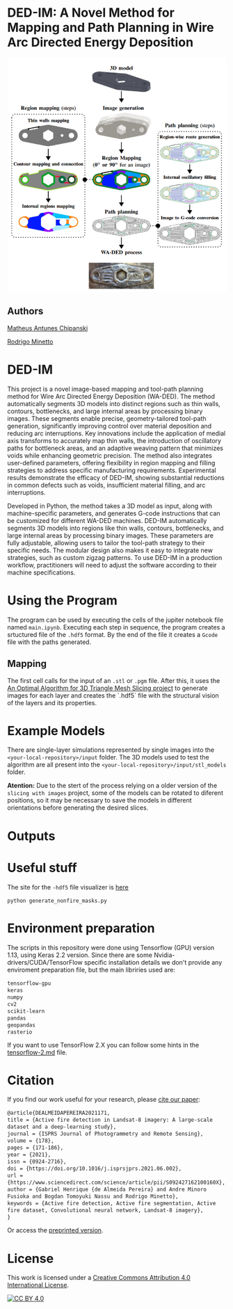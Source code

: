 # DED-IM: A Novel Method for Mapping and Path Planning in Wire Arc Directed Energy Deposition

![screenshot](imageabstract.png)

## Authors

[Matheus Antunes Chipanski](https://github.com/machipanski)

[Rodrigo Minetto](https://github.com/rminetto)

# DED-IM
This project is a novel image-based mapping and tool-path planning method for Wire Arc Directed Energy Deposition (WA-DED). The method automatically segments 3D models into distinct regions such as thin walls, contours, bottlenecks, and large internal areas by processing binary images. These segments enable precise, geometry-tailored tool-path generation, significantly improving control over material deposition and reducing arc interruptions. Key innovations include the application of medial axis transforms to accurately map thin walls, the introduction of oscillatory paths for bottleneck areas, and an adaptive weaving pattern that minimizes voids while enhancing geometric precision. The method also integrates user-defined parameters, offering flexibility in region mapping and filling strategies to address specific manufacturing requirements. Experimental results demonstrate the efficacy of DED-IM, showing substantial reductions in common defects such as voids, insufficient material filling, and arc interruptions.

Developed in Python, the method takes a 3D model as input, along with machine-specific parameters, and generates G-code instructions that can be customized for different WA-DED machines. DED-IM automatically segments 3D models into regions like thin walls, contours, bottlenecks, and large internal areas by processing binary images. These parameters are fully adjustable, allowing users to tailor the tool-path strategy to their specific needs. The modular design also makes it easy to integrate new strategies, such as custom zigzag patterns. To use DED-IM in a production workflow, practitioners will need to adjust the software according to their machine specifications.

# Using the Program

The program can be used by executing the cells of the jupiter notebook file named `main.ipynb`. Executing each step in sequence, the program creates a srtuctured file of the `.hdf5` format. By the end of the file it creates a `Gcode` file with the paths generated.

## Mapping 

The first cell calls for the input of an `.stl` or `.pgm` file. After this, it uses the [An Optimal Algorithm for 3D Triangle Mesh Slicing project]([https://github.com/rminetto](https://github.com/rminetto/slicing)) to generate images for each layer and creates the `.hdf5` file with the structural vision of the layers and its properties.



# Example Models

There are single-layer simulations represented by single images into the  `<your-local-repository>/input` folder.
The 3D models used to test the algorithm are all present into the  `<your-local-repository>/input/stl_models` folder.

**Atention:** Due to the stert of the process relying on a older version of the `slicing with images` project, some of the models can be rotated to diferent positions, so it may be necessary to save the models in different orientations before generating the desired slices.


# Outputs

# Useful stuff

The site for the `-hdf5` file visualizer is [here](https://www.hdfgroup.org/solutions/hdf5/)

```shell
python generate_nonfire_masks.py
```

# Environment preparation

The scripts in this repository were done using Tensorflow (GPU) version 1.13, using Keras 2.2 version. Since there are some Nvidia-drivers/CUDA/TensorFlow specific installation details we don't provide any enviroment preparation file, but the main libriries used are:
```
tensorflow-gpu
keras
numpy
cv2
scikit-learn
pandas
geopandas
rasterio
```
If you want to use TensorFlow 2.X you can follow some hints in the [tensorflow-2.md](tensorflow-2.md) file.


# Citation

If you find our work useful for your research, please [cite our paper](https://www.sciencedirect.com/science/article/abs/pii/S092427162100160X):

```
@article{DEALMEIDAPEREIRA2021171,
title = {Active fire detection in Landsat-8 imagery: A large-scale dataset and a deep-learning study},
journal = {ISPRS Journal of Photogrammetry and Remote Sensing},
volume = {178},
pages = {171-186},
year = {2021},
issn = {0924-2716},
doi = {https://doi.org/10.1016/j.isprsjprs.2021.06.002},
url = {https://www.sciencedirect.com/science/article/pii/S092427162100160X},
author = {Gabriel Henrique {de Almeida Pereira} and Andre Minoro Fusioka and Bogdan Tomoyuki Nassu and Rodrigo Minetto},
keywords = {Active fire detection, Active fire segmentation, Active fire dataset, Convolutional neural network, Landsat-8 imagery},
}
```

Or access the [preprinted version](https://arxiv.org/abs/2101.03409).


# License

This work is licensed under a
[Creative Commons Attribution 4.0 International License][cc-by].

[![CC BY 4.0][cc-by-image]][cc-by]

[cc-by]: http://creativecommons.org/licenses/by/4.0/
[cc-by-image]: https://i.creativecommons.org/l/by/4.0/88x31.png
[cc-by-shield]: https://img.shields.io/badge/License-CC%20BY%204.0-lightgrey.svg


